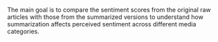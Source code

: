 The main goal is to compare the sentiment scores from the original raw articles with those from the summarized versions to understand how summarization affects perceived sentiment across different media categories.
